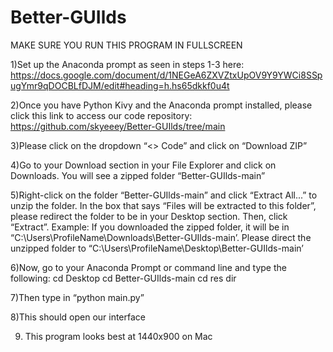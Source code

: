 # Better-GUIlds
MAKE SURE YOU RUN THIS PROGRAM IN FULLSCREEN







1)Set up the Anaconda prompt as seen in steps 1-3 here: https://docs.google.com/document/d/1NEGeA6ZXVZtxUpOV9Y9YWCi8SSpugYmr9qDOCBLfDJM/edit#heading=h.hs65dkkf0u4t

2)Once you have Python Kivy and the Anaconda prompt  installed, please click this link to access our code repository: https://github.com/skyeeey/Better-GUIlds/tree/main

3)Please click on the dropdown “<> Code” and click on “Download ZIP”

4)Go to your Download section in your File Explorer and click on Downloads. You will see a zipped folder “Better-GUIlds-main”

5)Right-click on the folder “Better-GUIlds-main” and click “Extract All...” to unzip the folder.
In the box that says “Files will be extracted to this folder”, please redirect the folder to be in your Desktop section. Then, click “Extract”.
Example: If you downloaded the zipped folder, it will be in “C:\Users\ProfileName\Downloads\Better-GUIlds-main’. Please direct the unzipped folder to “C:\Users\ProfileName\Desktop\Better-GUIlds-main’

6)Now, go to your Anaconda Prompt or command line and type the following:
cd Desktop
cd Better-GUIlds-main
cd res
dir

7)Then type in “python main.py”

8)This should open our interface

9) This program looks best at 1440x900 on Mac

